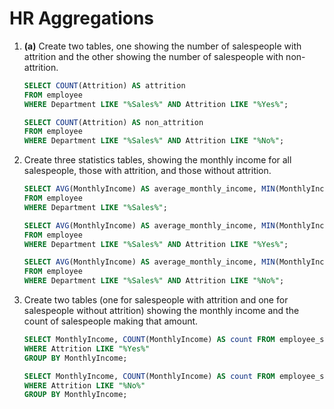 # HR Aggregations

1) **(a)** Create two tables, one showing the number of salespeople with attrition and the other showing the number of salespeople with non-attrition.

   ```sql
   SELECT COUNT(Attrition) AS attrition
   FROM employee
   WHERE Department LIKE "%Sales%" AND Attrition LIKE "%Yes%";
   ```

   ```sql
   SELECT COUNT(Attrition) AS non_attrition
   FROM employee
   WHERE Department LIKE "%Sales%" AND Attrition LIKE "%No%";
   ```

2) Create three statistics tables, showing the monthly income for all salespeople, those with attrition, and those without attrition.

   ```sql
   SELECT AVG(MonthlyIncome) AS average_monthly_income, MIN(MonthlyIncome) AS min_monthly_income, MAX(MonthlyIncome) AS max_monthly_income
   FROM employee
   WHERE Department LIKE "%Sales%";
   ```

   ```sql
   SELECT AVG(MonthlyIncome) AS average_monthly_income, MIN(MonthlyIncome) AS min_monthly_income, MAX(MonthlyIncome) AS max_monthly_income
   FROM employee
   WHERE Department LIKE "%Sales%" AND Attrition LIKE "%Yes%";
   ```

   ```sql
   SELECT AVG(MonthlyIncome) AS average_monthly_income, MIN(MonthlyIncome) AS min_monthly_income, MAX(MonthlyIncome) AS max_monthly_income
   FROM employee
   WHERE Department LIKE "%Sales%" AND Attrition LIKE "%No%";
   ```

3) Create two tables (one for salespeople with attrition and one for salespeople without attrition) showing the monthly income and the count of salespeople making that amount.

   ```sql
   SELECT MonthlyIncome, COUNT(MonthlyIncome) AS count FROM employee_sales
   WHERE Attrition LIKE "%Yes%"
   GROUP BY MonthlyIncome;
   ```

   ```sql
   SELECT MonthlyIncome, COUNT(MonthlyIncome) AS count FROM employee_sales
   WHERE Attrition LIKE "%No%"
   GROUP BY MonthlyIncome;
   ```

   